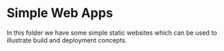# Simple Web Apps
In this folder we have some simple static websites which can be used to illustrate build and deployment concepts.
